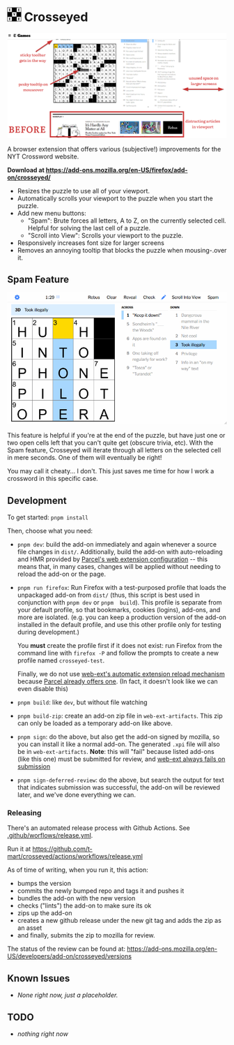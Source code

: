 <h1><img src="src/icons/icon.svg" width="32" /> Crosseyed</h1>

<p align="center">
  <img src="docs/before-and-after.gif" width="800" alt="before and after demonstration">
</p>

A browser extension that offers various (subjective!) improvements for the NYT Crossword website.

**Download at <https://add-ons.mozilla.org/en-US/firefox/add-on/crosseyed/>**

- Resizes the puzzle to use all of your viewport.
- Automatically scrolls your viewport to the puzzle when you start the puzzle.
- Add new menu buttons:
  - "Spam": Brute forces all letters, A to Z, on the currently selected cell. Helpful for solving
    the last cell of a puzzle.
  - "Scroll into View": Scrolls your viewport to the puzzle.
- Responsively increases font size for larger screens
- Removes an annoying tooltip that blocks the puzzle when mousing-.over it.

## Spam Feature

<p align="center">
  <img src="docs/spam.gif" width="800" alt="Spam feature">
</p>

This feature is helpful if you're at the end of the puzzle, but have just one or two open cells left
that you can't quite get (obscure trivia, etc). With the Spam feature, Crosseyed will iterate
through all letters on the selected cell in mere seconds. One of them will eventually be right!

You may call it cheaty... I don't. This just saves me time for how I work a crossword in this
specific case.

## Development

To get started: `pnpm install`

Then, choose what you need:

- `pnpm dev`: build the add-on immediately and again whenever a source file changes in `dist/`.
  Additionally, build the add-on with auto-reloading and HMR provided by
  [Parcel's web extension configuration](https://parceljs.org/recipes/web-extension/) -- this means
  that, in many cases, changes will be applied without needing to reload the add-on or the page.

- `pnpm run firefox`: Run Firefox with a test-purposed profile that loads the unpackaged add-on from
  `dist/` (thus, this script is best used in conjunction with `pnpm dev` or `pnpm  build`).
  This profile is separate from your default profile, so that bookmarks, cookies (logins), add-ons,
  and more are isolated. (e.g. you can keep a production version of the add-on installed in the
  default profile, and use this other profile only for testing during development.)

  You **must** create the profile first if it does not exist: run Firefox from the command line with
  `firefox -P` and follow the prompts to create a new profile named `crosseyed-test`.

  Finally, we do not use
  [web-ext's automatic extension reload mechanism](https://extensionworkshop.com/documentation/develop/getting-started-with-web-ext/)
  because [Parcel already offers one](https://parceljs.org/recipes/web-extension/#hmr). (In fact, it
  doesn't look like we can even disable this)

- `pnpm build`: like `dev`, but without file watching

- `pnpm build-zip`: create an add-on zip file in `web-ext-artifacts`. This zip can only be loaded as
  a temporary add-on like above.

- `pnpm sign`: do the above, but also get the add-on signed by mozilla, so you can install it like a
  normal add-on. The generated `.xpi` file will also be in `web-ext-artifacts`. **Note**: this will
  "fail" because listed add-ons (like this one) must be submitted for review, and
  [web-ext always fails on submission](https://github.com/mozilla/web-ext/issues/804)

- `pnpm sign-deferred-review`: do the above, but search the output for text that indicates
  submission was successful, the add-on will be reviewed later, and we've done everything we can.

### Releasing

There's an automated release process with Github Actions. See
[.github/worflows/release.yml](https://github.com/t-mart/crosseyed/blob/master/.github/workflows/release.yml).

Run it at <https://github.com/t-mart/crosseyed/actions/workflows/release.yml>

As of time of writing, when you run it, this action:

- bumps the version
- commits the newly bumped repo and tags it and pushes it
- bundles the add-on with the new version
- checks ("lints") the add-on to make sure its ok
- zips up the add-on
- creates a new github release under the new git tag and adds the zip as an asset
- and finally, submits the zip to mozilla for review.

The status of the review can be found at:
<https://add-ons.mozilla.org/en-US/developers/add-on/crosseyed/versions>

## Known Issues

- _None right now, just a placeholder._

## TODO

- _nothing right now_
